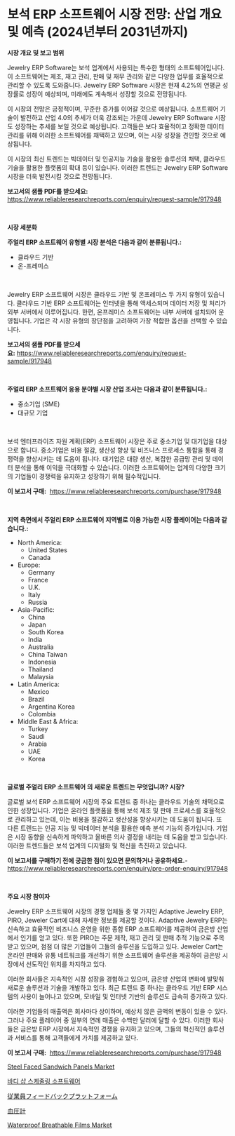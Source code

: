 <p><h1>보석 ERP 소프트웨어 시장 전망: 산업 개요 및 예측 (2024년부터 2031년까지)</h1></p><p><strong>시장 개요 및 보고 범위</strong></p>
<p><p>Jewelry ERP Software는 보석 업계에서 사용되는 특수한 형태의 소프트웨어입니다. 이 소프트웨어는 제조, 재고 관리, 판매 및 재무 관리와 같은 다양한 업무를 효율적으로 관리할 수 있도록 도와줍니다. Jewelry ERP Software 시장은 현재 4.2%의 연평균 성장률로 성장이 예상되며, 미래에도 계속해서 성장할 것으로 전망됩니다. </p><p>이 시장의 전망은 긍정적이며, 꾸준한 증가를 이어갈 것으로 예상됩니다. 소프트웨어 기술이 발전하고 산업 4.0의 추세가 더욱 강조되는 가운데 Jewelry ERP Software 시장도 성장하는 추세를 보일 것으로 예상됩니다. 고객들은 보다 효율적이고 정확한 데이터 관리를 위해 이러한 소프트웨어를 채택하고 있으며, 이는 시장 성장을 견인할 것으로 예상됩니다.</p><p>이 시장의 최신 트렌드는 빅데이터 및 인공지능 기술을 활용한 솔루션의 채택, 클라우드 기술을 활용한 플랫폼의 확대 등이 있습니다. 이러한 트렌드는 Jewelry ERP Software 시장을 더욱 발전시킬 것으로 전망됩니다.</p></p>
<p><strong>보고서의 샘플 PDF를 받으세요:</strong> <a href="https://www.reliableresearchreports.com/enquiry/request-sample/917948">https://www.reliableresearchreports.com/enquiry/request-sample/917948</a></p>
<p>&nbsp;</p>
<p><strong>시장 세분화</strong></p>
<p><strong>주얼리 ERP 소프트웨어 유형별 시장 분석은 다음과 같이 분류됩니다.:</strong></p>
<p><ul><li>클라우드 기반</li><li>온-프레미스</li></ul></p>
<p>&nbsp;</p>
<p><p>Jewelry ERP 소프트웨어 시장은 클라우드 기반 및 온프레미스 두 가지 유형이 있습니다. 클라우드 기반 ERP 소프트웨어는 인터넷을 통해 액세스되며 데이터 저장 및 처리가 외부 서버에서 이루어집니다. 한편, 온프레미스 소프트웨어는 내부 서버에 설치되어 운영됩니다. 기업은 각 시장 유형의 장단점을 고려하여 가장 적합한 옵션을 선택할 수 있습니다.</p></p>
<p><strong>보고서의 샘플 PDF를 받으세요:</strong>&nbsp;<a href="https://www.reliableresearchreports.com/enquiry/request-sample/917948">https://www.reliableresearchreports.com/enquiry/request-sample/917948</a></p>
<p>&nbsp;</p>
<p><strong> 주얼리 ERP 소프트웨어 응용 분야별 시장 산업 조사는 다음과 같이 분류됩니다.:</strong></p>
<p><ul><li>중소기업 (SME)</li><li>대규모 기업</li></ul></p>
<p>&nbsp;</p>
<p><p>보석 엔터프라이즈 자원 계획(ERP) 소프트웨어 시장은 주로 중소기업 및 대기업을 대상으로 합니다. 중소기업은 비용 절감, 생산성 향상 및 비즈니스 프로세스 통합을 통해 경쟁력을 향상시키는 데 도움이 됩니다. 대기업은 대량 생산, 복잡한 공급망 관리 및 데이터 분석을 통해 이익을 극대화할 수 있습니다. 이러한 소프트웨어는 업계의 다양한 크기의 기업들이 경쟁력을 유지하고 성장하기 위해 필수적입니다.</p></p>
<p><strong>이 보고서 구매:</strong>&nbsp; <a href="https://www.reliableresearchreports.com/purchase/917948">https://www.reliableresearchreports.com/purchase/917948</a></p>
<p>&nbsp;</p>
<p><strong>지역 측면에서 주얼리 ERP 소프트웨어 지역별로 이용 가능한 시장 플레이어는 다음과 같습니다.:</strong></p>
<p><ul>
    <li>
        North America:
        <ul>
            <li>United States</li>
            <li>Canada</li>
        </ul>
    </li>
    <li>
        Europe:
        <ul>
            <li>Germany</li>
            <li>France</li>
            <li>U.K.</li>
            <li>Italy</li>
            <li>Russia</li>
        </ul>
    </li>
    <li>
        Asia-Pacific:
        <ul>
            <li>China</li>
            <li>Japan</li>
            <li>South Korea</li>
            <li>India</li>
            <li>Australia</li>
            <li>China Taiwan</li>
            <li>Indonesia</li>
            <li>Thailand</li>
            <li>Malaysia</li>
        </ul>
    </li>
    <li>
        Latin America:
        <ul>
            <li>Mexico</li>
            <li>Brazil</li>
            <li>Argentina Korea</li>
            <li>Colombia</li>
        </ul>
    </li>
    <li>
        Middle East & Africa:
        <ul>
            <li>Turkey</li>
            <li>Saudi</li>
            <li>Arabia</li>
            <li>UAE</li>
            <li>Korea</li>
        </ul>
    </li>
    </ul></p>
<p>&nbsp;</p>
<p><strong>글로벌 주얼리 ERP 소프트웨어 의 새로운 트렌드는 무엇입니까? 시장?</strong></p>
<p><p>글로벌 보석 ERP 소프트웨어 시장의 주요 트렌드 중 하나는 클라우드 기술의 채택으로 인한 성장입니다. 기업은 온라인 플랫폼을 통해 보석 제조 및 판매 프로세스를 효율적으로 관리하고 있는데, 이는 비용을 절감하고 생산성을 향상시키는 데 도움이 됩니다. 또 다른 트렌드는 인공 지능 및 빅데이터 분석을 활용한 예측 분석 기능의 증가입니다. 기업은 시장 동향을 신속하게 파악하고 올바른 의사 결정을 내리는 데 도움을 받고 있습니다. 이러한 트렌드들은 보석 업계의 디지털화 및 혁신을 촉진하고 있습니다.</p></p>
<p><strong>이 보고서를 구매하기 전에 궁금한 점이 있으면 문의하거나 공유하세요.</strong>- <a href="https://www.reliableresearchreports.com/enquiry/pre-order-enquiry/917948">https://www.reliableresearchreports.com/enquiry/pre-order-enquiry/917948</a></p>
<p>&nbsp;</p>
<p><strong>주요 시장 참여자</strong></p>
<p><p>Jewelry ERP 소프트웨어 시장의 경쟁 업체들 중 몇 가지인 Adaptive Jewelry ERP, PIRO, Jeweler Cart에 대해 자세한 정보를 제공할 것이다. Adaptive Jewelry ERP는 신속하고 효율적인 비즈니스 운영을 위한 종합 ERP 소프트웨어를 제공하여 금은방 산업에서 인기를 얻고 있다. 또한 PIRO는 주문 제작, 재고 관리 및 판매 추적 기능으로 주목받고 있으며, 점점 더 많은 기업들이 그들의 솔루션을 도입하고 있다. Jeweler Cart는 온라인 판매와 유통 네트워크를 개선하기 위한 소프트웨어 솔루션을 제공하여 금은방 시장에서 선도적인 위치를 차지하고 있다.</p><p>이러한 회사들은 지속적인 시장 성장을 경험하고 있으며, 금은방 산업의 변화에 발맞춰 새로운 솔루션과 기술을 개발하고 있다. 최근 트렌드 중 하나는 클라우드 기반 ERP 시스템의 사용이 늘어나고 있으며, 모바일 및 인터넷 기반의 솔루션도 급속히 증가하고 있다.</p><p>이러한 기업들의 매출액은 회사마다 상이하며, 예상치 않은 금액의 변동이 있을 수 있다. 그러나 주요 플레이어 중 일부의 연례 매출은 수백만 달러에 달할 수 있다. 이러한 회사들은 금은방 ERP 시장에서 지속적인 경쟁을 유지하고 있으며, 그들의 혁신적인 솔루션과 서비스를 통해 고객들에게 가치를 제공하고 있다.</p></p>
<p><strong>이 보고서 구매:</strong>&nbsp;&nbsp;<a href="https://www.reliableresearchreports.com/purchase/917948">https://www.reliableresearchreports.com/purchase/917948</a></p>
<p><p><a href="https://funky-papaya-cf4.notion.site/Steel-Faced-Sandwich-Panels-Market-Provides-a-Comprehensive-Analysis-Including-a-Macro-Overview-of-t-0dead19164a045ed9bc2b2aca5560ecc">Steel Faced Sandwich Panels Market</a></p><p><a href="https://github.com/akzkkws047661437/Market-Research-Report-List-1/blob/main/2403434183618.md">바디 샵 스케줄링 소프트웨어</a></p><p><a href="https://github.com/lrlmopnhwd79300/Market-Research-Report-List-1/blob/main/2095522183562.md">従業員フィードバックプラットフォーム</a></p><p><a href="https://medium.com/@cynthiasecret7/%E6%A9%9F%E6%A2%B0%E5%BC%8F%E8%A1%80%E5%9C%A7%E8%A8%88%E3%81%AE%E5%B8%82%E5%A0%B4%E8%A6%8F%E6%A8%A1-%E5%B8%82%E5%A0%B4%E5%B1%95%E6%9C%9B%E3%81%A8%E5%B8%82%E5%A0%B4%E4%BA%88%E6%B8%AC-2024%E5%B9%B4%E3%81%8B%E3%82%892031%E5%B9%B4-96310a957f54">血圧計</a></p><p><a href="https://picayune-night-cbd.notion.site/Waterproof-Breathable-Films-Market-Size-Share-Trends-Analysis-Report-By-Application-Regional-Out-6944928c70084c82b187e4a2fa2230d7">Waterproof Breathable Films Market</a></p></p>

